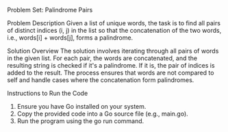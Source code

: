 Problem Set: Palindrome Pairs 

Problem Description
Given a list of unique words, the task is to find all pairs of distinct indices (i, j) in the list so that the concatenation of the two words, i.e., words[i] + words[j], forms a palindrome.

Solution Overview
The solution involves iterating through all pairs of words in the given list. For each pair, the words are concatenated, and the resulting string is checked if it's a palindrome. If it is, the pair of indices is added to the result. The process ensures that words are not compared to self and handle cases where the concatenation form palindromes.

Instructions to Run the Code
1. Ensure you have Go installed on your system.
2. Copy the provided code into a Go source file (e.g., main.go).
3. Run the program using the go run command.